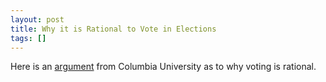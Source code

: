 ```yaml
---
layout: post
title: Why it is Rational to Vote in Elections
tags: []
---
```

<p>Here is an <a href="http://www.stat.columbia.edu/%7Ecook/movabletype/archives/2007/11/yes_its_rationa.html">argument</a> from Columbia University as to why voting is rational.</p>
